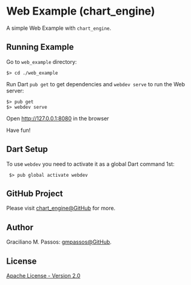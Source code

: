 # Web Example (chart_engine)

A simple Web Example with `chart_engine`.

## Running Example

Go to `web_example` directory:
```
$> cd ./web_example
```
Run Dart `pub get` to get dependencies and `webdev serve` to run the Web server: 
```
$> pub get 
$> webdev serve 
```

Open http://127.0.0.1:8080 in the browser

Have fun!

## Dart Setup

To use `webdev` you need to activate it as a global Dart command 1st:

``` shell script
 $> pub global activate webdev
```


## GitHub Project

Please visit [chart_engine@GitHub][github] for more.

[github]: https://github.com/Colossus-Services/chart_engine

## Author

Graciliano M. Passos: [gmpassos@GitHub][github].

[github]: https://github.com/gmpassos

## License

[Apache License - Version 2.0][apache_license]

[apache_license]: https://www.apache.org/licenses/LICENSE-2.0.txt
